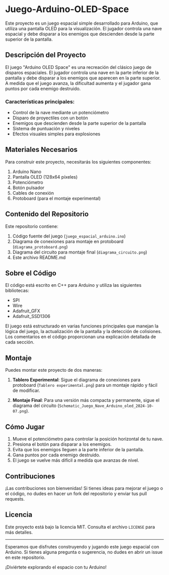 # Juego-Arduino-OLED-Space

Este proyecto es un juego espacial simple desarrollado para Arduino, que utiliza una pantalla OLED para la visualización. El jugador controla una nave espacial y debe disparar a los enemigos que descienden desde la parte superior de la pantalla.

## Descripción del Proyecto

El juego "Arduino OLED Space" es una recreación del clásico juego de disparos espaciales. El jugador controla una nave en la parte inferior de la pantalla y debe disparar a los enemigos que aparecen en la parte superior. A medida que el juego avanza, la dificultad aumenta y el jugador gana puntos por cada enemigo destruido.

### Características principales:

- Control de la nave mediante un potenciómetro
- Disparo de proyectiles con un botón
- Enemigos que descienden desde la parte superior de la pantalla
- Sistema de puntuación y niveles
- Efectos visuales simples para explosiones

## Materiales Necesarios

Para construir este proyecto, necesitarás los siguientes componentes:

1. Arduino Nano
2. Pantalla OLED (128x64 píxeles)
3. Potenciómetro
4. Botón pulsador
5. Cables de conexión
6. Protoboard (para el montaje experimental)

## Contenido del Repositorio

Este repositorio contiene:

1. Código fuente del juego (`juego_espacial_arduino.ino`)
2. Diagrama de conexiones para montaje en protoboard (`diagrama_protoboard.png`)
3. Diagrama del circuito para montaje final (`diagrama_circuito.png`)
4. Este archivo README.md

## Sobre el Código

El código está escrito en C++ para Arduino y utiliza las siguientes bibliotecas:

- SPI
- Wire
- Adafruit_GFX
- Adafruit_SSD1306

El juego está estructurado en varias funciones principales que manejan la lógica del juego, la actualización de la pantalla y la detección de colisiones. Los comentarios en el código proporcionan una explicación detallada de cada sección.

## Montaje

Puedes montar este proyecto de dos maneras:

1. **Tablero Experimental**: Sigue el diagrama de conexiones para protoboard (`Tablero experimental.png`) para un montaje rápido y fácil de modificar.

2. **Montaje Final**: Para una versión más compacta y permanente, sigue el diagrama del circuito (`Schematic_Juego_Nave_Arduino_oled_2024-10-07.png`).

## Cómo Jugar

1. Mueve el potenciómetro para controlar la posición horizontal de tu nave.
2. Presiona el botón para disparar a los enemigos.
3. Evita que los enemigos lleguen a la parte inferior de la pantalla.
4. Gana puntos por cada enemigo destruido.
5. El juego se vuelve más difícil a medida que avanzas de nivel.

## Contribuciones

¡Las contribuciones son bienvenidas! Si tienes ideas para mejorar el juego o el código, no dudes en hacer un fork del repositorio y enviar tus pull requests.

## Licencia

Este proyecto está bajo la licencia MIT. Consulta el archivo `LICENSE` para más detalles.

---

Esperamos que disfrutes construyendo y jugando este juego espacial con Arduino. Si tienes alguna pregunta o sugerencia, no dudes en abrir un issue en este repositorio.

¡Diviértete explorando el espacio con tu Arduino!
